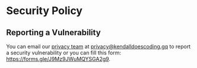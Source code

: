 # Security Policy

## Reporting a Vulnerability

You can email our [privacy team](https://github.com/orgs/Kendall-Does-Coding-Websites/teams/privacy) at privacy@kendalldoescoding.gq to report a security vulnerability or you can fill this form: https://forms.gle/J9Mz9JWuMQYSGA2g9.
